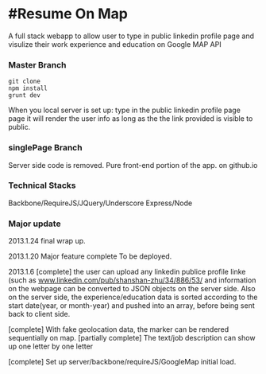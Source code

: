 #Resume On Map
===========

A full stack webapp to allow user to type in public linkedin profile
page and visulize their work experience and education on Google MAP API
### Master Branch
```
git clone 
npm install 
grunt dev
```
When you local server is set up:
type in the public linkedin profile page page
it will render the user info as long as the the link provided is visible to public.


### singlePage Branch
Server side code is removed.
Pure front-end portion of the app.
on github.io


### Technical Stacks
Backbone/RequireJS/JQuery/Underscore
Express/Node


### Major update
2013.1.24
final wrap up.

2013.1.20
Major feature complete
To be deployed.

2013.1.6
[complete] the user can upload any linkedin publice profile linke (such as www.linkedin.com/pub/shanshan-zhu/34/886/53/ and information on the webpage can be converted to JSON objects on the server side. Also on the server side, the experience/education data is sorted according to the start date(year, or month-year) and pushed into an array, before being sent back to client side. 

[complete] With fake geolocation data, the marker can be rendered sequentially on map.
[partially complete] The text/job description can show up one letter by one letter

[complete] Set up server/backbone/requireJS/GoogleMap initial load.

